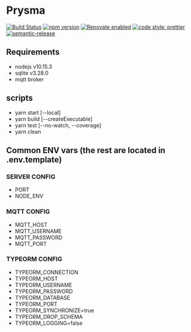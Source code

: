 # Prysma

[![Build Status](https://travis-ci.org/Rooknj/prysma.svg?branch=master)](https://travis-ci.org/Rooknj/prysma)
[![npm version](https://badge.fury.io/js/prysma.svg)](https://badge.fury.io/js/prysma)
[![Renovate enabled](https://img.shields.io/badge/renovate-enabled-brightgreen.svg)](https://renovatebot.com/)
[![code style: prettier](https://img.shields.io/badge/code_style-prettier-ff69b4.svg?style=flat-square)](https://github.com/prettier/prettier)
[![semantic-release](https://img.shields.io/badge/%20%20%F0%9F%93%A6%F0%9F%9A%80-semantic--release-e10079.svg)](https://github.com/semantic-release/semantic-release)

## Requirements

- nodejs v10.15.3
- sqlite v3.28.0
- mqtt broker

## scripts
- yarn start [--local]
- yarn build [--createExecutable]
- yarn test [--no-watch, --coverage]
- yarn clean

## Common ENV vars (the rest are located in .env.template)

### SERVER CONFIG

- PORT
- NODE_ENV

### MQTT CONFIG

- MQTT_HOST
- MQTT_USERNAME
- MQTT_PASSWORD
- MQTT_PORT

### TYPEORM CONFIG

- TYPEORM_CONNECTION
- TYPEORM_HOST
- TYPEORM_USERNAME
- TYPEORM_PASSWORD
- TYPEORM_DATABASE
- TYPEORM_PORT
- TYPEORM_SYNCHRONIZE=true
- TYPEORM_DROP_SCHEMA
- TYPEORM_LOGGING=false
